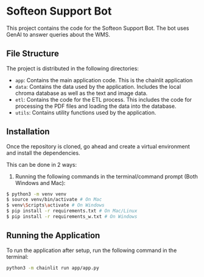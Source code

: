 # Softeon Support Bot
This project contains the code for the Softeon Support Bot. The bot uses GenAI to answer queries about the WMS.

## File Structure

The project is distributed in the following directories:
- `app`: Contains the main application code. This is the chainlit application
- `data`: Contains the data used by the application. Includes the local chroma database as well as the text and image data.
- `etl`: Contains the code for the ETL process. This includes the code for processing the PDF files and loading the data into the database.
- `utils`: Contains utility functions used by the application.

## Installation

Once the repository is cloned, go ahead and create a virtual environment and install the dependencies.

This can be done in 2 ways:

1. Running the following commands in the terminal/command prompt (Both Windows and Mac):

```bash
$ python3 -m venv venv
$ source venv/bin/activate # On Mac
$ venv\Scripts\activate # On Windows
$ pip install -r requirements.txt # On Mac/Linux
$ pip install -r requirements_w.txt # On Windows
```


## Running the Application

To run the application after setup, run the following command in the terminal:

```bash
python3 -m chainlit run app/app.py
```